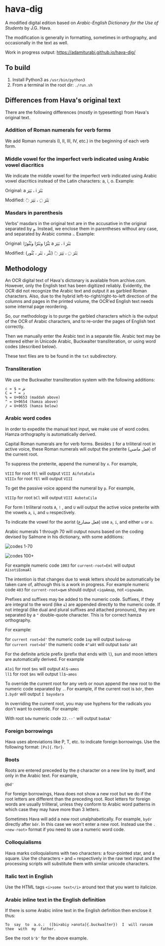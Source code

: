 # hava-dig

A modified digital edition based on *Arabic-English Dictionary for the Use of Students* by J.G. Hava.

The modification is generally in formatting, sometimes in orthography, and occasionally in the text as well.

Work in progress output: https://adamiturabi.github.io/hava-dig/

## To build

1. Install Python3 as `/usr/bin/python3`
2. From a terminal in the root dir: `./run.sh`

## Differences from Hava's original text

There are the following differences (mostly in typesetting) from Hava's original text.

### Addition of Roman numerals for verb forms

We add Roman numerals (I, II, III, IV, etc.) in the beginning of each verb form.

### Middle vowel for the imperfect verb indicated using Arabic vowel diacritics

We indicate the middle vowel for the imperfect verb indicated using Arabic vowel diacritics instead of the Latin characters: a, i, o. Example:

Original:
<span lang="ar" dir="rtl">بَثَرَ i ، بَثِرَ a</span>

Modified:
<span lang="ar" dir="rtl">بَثَرَ ◌ِ ، بَثِرَ ◌َ</span>

### Masdars in parenthesis

Verbs' masdars in the original text are in the accusative in the original separated by و. Instead, we enclose them in parentheses without any case, and separated by Arabic comma ،. Example:

Original:
<span lang="ar" dir="rtl">بَثَرَ i ، بَثِرَ a بَثْرًا وبَثَرًا وبُثُورًا</span>

Modified:
<span lang="ar" dir="rtl">بَثَرَ ◌ِ ، بَثِرَ ◌َ (بَثْر ، بَثَر ، بُثُور)</span>

## Methodology

An OCR digital text of Hava's dictonary is available from archive.com. However, only the English text has been digitized reliably. Evidently, the OCR did not recognize the Arabic text and output it as garbled Roman characters. Also, due to the hybrid left-to-right/right-to-left direction of the columns and pages in the printed volume, the OCR'ed English text needs some internal page reordering.

So, our methodology is to purge the garbled characters which is the output of the OCR of Arabic characters, and to re-order the pages of English text correctly.

Then we manually enter the Arabic text in a separate file. Arabic text may be entered either in Unicode Arabic, Buckwalter transliteration, or using word codes (described below).

These text files are to be found in the `txt` subdirectory.

### Transliteration

We use the Buckwalter transliteration system with the following additions:

```
c = $ = ش
C = * = ذ
% = U+0653 (maddah above)
^ = U+0654 (hamza above)
/ = U+0655 (hamza below)
```

### Arabic word codes

In order to expedite the manual text input, we make use of word codes. Hamza orthography is automatically derived.

Capital Roman numerals are for verb forms. Besides `I` for a triliteral root in active voice, these Roman numerals will output the preterite (فعل ماضي) of the current root. 

To suppress the preterite, append the numeral by `x`. For example, 

`VIII` for root `fEl` will output `VIII AifotaEala`  
`VIIIx` for root `fEl` will output `VIII`

To get the passive voice append the numeral by `p`. For example,

`VIIIp` for root `bCl` will output `VIII AubotuCila`  

For form I triliteral roots `A`, `!` , and `U` will output the active voice preterite with the vowels `a`, `i`, and `u` respectively.

To indicate the vowel for the aorist (فعل مضارع) use `a`, `i`, and either `u` or `o`.

Arabic numerals 1 through 70 will output nouns based on the coding devised by Salmone in his dictionary, with some additions:

![codes 1-70](https://raw.githubusercontent.com/adamiturabi/hava-dig/master/etc/codes1-70.png)

![codes 100+](https://raw.githubusercontent.com/adamiturabi/hava-dig/master/etc/codes100+.png)

For example numeric code `1003` for `current-root=Eml` will output `AisotiEomaAl`

The intention is that changes due to weak letters should be automatically be taken care of, although this is a work in progress. For example numeric code `403` for `current-root=qwm` should output `<iqaAmap`, not `<iqowaAm`.

Prefixes and suffixes may be added to the numeric code. Suffixes, if they are integral to the word (like ة) are appended directly to the numeric code. If not integral (like dual and plural suffixes and attached pronouns), they are separated by a `"` double-quote character. This is for correct hamza orthography. 

For example:

for `current root=bd'` the numeric code `1ap` will output `bado>ap`  
for `current root=bd'` the numeric code `4"aAt` will output `bada'aAt`  

For the definite article prefix (prefix that ends with `l`), sun and moon letters are automatically derived. For example 

`Alo1` for root `$ms` will output `Al$~amos`  
`ll1` for root `$ms` will output `ll$~amos`  

To override the current root for any verb or noun append the new root to the numeric code separated by `.`. For example, if the current root is `bdr`, then `I.bydr` will output `I bayodara`

In overriding the current root, you may use hyphens for the radicals you don't want to override. For example:

With root `bdw` numeric code `22.--'` will output `badaA'`

### Foreign borrowings

Hava uses abreviations like P, T, etc. to indicate foreign borrowings. Use the following format: `[Ps]{.fbr}`.

### Roots

Roots are entered preceded by the `@` character on a new line by itself, and only in the Arabic text. For example,

```
@bd'
```

For foreign borrowings, Hava does not show a new root but we do if the root letters are different than the preceding root. Root letters for foreign words are usually triliteral, unless they conform to Arabic word patterns in which case they may have more than 3 letters.

Sometimes Hava will add a new root unalphabetically. For example, `bydr` directly after `bdr`. In this case we won't enter a new root. Instead use the `.<new-root>` format if you need to use a numeric word code.

### Colloquialisms

Hava marks colloquialisms with two characters: a four-pointed star, and a square. Use the characters `+` and `=` respectively in the raw text input and the processing scripts will substitute them with similar unicode characters.

### Italic text in English

Use the HTML tags `<i>some text</i>` around text that you want to italicize.

### Arabic inline text in the English definition

If there is some Arabic inline text in the English definition then enclose it thus:

```
To  say  to  a.o.:  ([bi>abiy >anota]{.buckwalter})  I  will ransom  thee  with  my  father. 
```

See the root `b'b'` for the above example.

